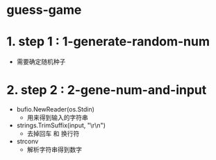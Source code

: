 # guess-game
# 1. step 1 : 1-generate-random-num
- 需要确定随机种子
# 2. step 2 : 2-gene-num-and-input
- bufio.NewReader(os.Stdin)
  - 用来得到输入的字符串
- strings.TrimSuffix(input, "\r\n") 
  - 去掉回车 和 换行符
- strconv 
  - 解析字符串得到数字